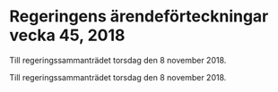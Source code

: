 # Regeringens ärendeförteckningar vecka 45, 2018

Till regeringssammanträdet torsdag den 8 november 2018.

Till regeringssammanträdet torsdag den 8 november 2018.
